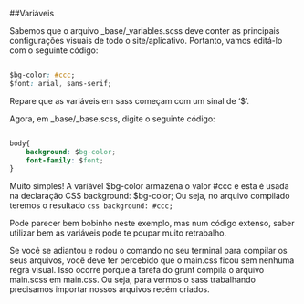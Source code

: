 ##Variáveis

Sabemos que o arquivo _base/_variables.scss deve conter as principais configurações visuais de todo o site/aplicativo. Portanto, vamos editá-lo com o seguinte código:

```css

$bg-color: #ccc;
$font: arial, sans-serif;

```

Repare que as variáveis em sass começam com um sinal de ‘$’.

Agora, em _base/_base.scss, digite o seguinte código:

```css

body{
    background: $bg-color;    
    font-family: $font;
}

```
Muito simples! A varíável $bg-color armazena o valor #ccc e esta é usada na declaração CSS background: $bg-color;  Ou seja, no arquivo compilado teremos o resultado ```css background: #ccc; ``` 

Pode parecer bem bobinho neste exemplo, mas num código extenso, saber utilizar bem as variáveis pode te poupar muito retrabalho.

Se você se adiantou e rodou o comando no seu terminal para compilar os seus arquivos, você deve ter percebido que o main.css ficou sem nenhuma regra visual. Isso ocorre porque a tarefa do grunt compila o arquivo main.scss em main.css. Ou seja, para vermos o sass trabalhando precisamos importar nossos arquivos recém criados.